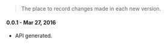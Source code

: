 > The place to record changes made in each new version.

#### 0.0.1 - Mar 27, 2016
  - API generated.
